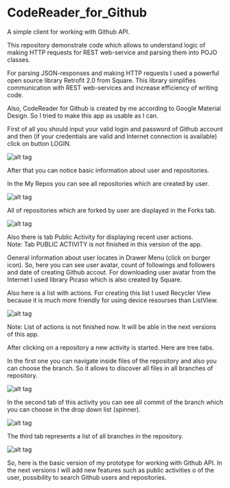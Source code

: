 # CodeReader_for_Github

A simple client for working with Github API.

This repository demonstrate code which allows to understand logic of making HTTP requests for REST web-service and parsing them into POJO classes.

For parsing JSON-responses and making HTTP requests I used a powerful open source library Retrofit 2.0 from Square. This library simplifies communication with REST web-services and increase efficiency of writing code. 

Also, CodeReader for Github is created by me according to Google Material Design. So I tried to make this app as usable as I can. 

First of all you should input your valid login and password of Github account and then (if your credentials are valid and Internet connection is available) click on button LOGIN. 

![alt tag](https://cloud.githubusercontent.com/assets/10655043/12006027/be5e640c-abcb-11e5-9f1d-d0276b8e99b9.png)

After that you can notice basic information about user and repositories. 

In the My Repos you can see all repositories which are created by user. 

![alt tag](https://cloud.githubusercontent.com/assets/10655043/12006020/be2b1944-abcb-11e5-8501-29588777bc8a.png)

All of repositories which are forked by user are displayed in the Forks tab.
 
 ![alt tag](https://cloud.githubusercontent.com/assets/10655043/12006021/be2d4976-abcb-11e5-84ed-f47adf62d4b7.png)
 
Also there is tab Public Activity for displaying recent user actions.  
Note: Tab PUBLIC ACTIVITY is not finished in this version of the app.

General information about user locates in Drawer Menu (click on burger icon). 
So, here you can see user avatar, count of followings and followers and date of creating Github accout. For downloading user avatar from the Internet I used library Picaso which is also created by Square.

Also here is a list with actions. For creating this list I used Recycler View because it is much more friendly for using device resourses than ListView.  

![alt tag](https://cloud.githubusercontent.com/assets/10655043/12006022/be335d84-abcb-11e5-9dcb-26bd4ecb937a.png)

Note: List of actions is not finished now. It will be able in the next versions of this app. 

After clicking on a repository a new activity is started. 
Here are tree tabs. 

In the first one you can navigate inside files of the repository and also you can choose the branch. So it allows to discover all files in all branches of repository.   

![alt tag](https://cloud.githubusercontent.com/assets/10655043/12006025/be4791be-abcb-11e5-8ca3-f1e8e4ce4a2c.png)

In the second tab of this activity you can see all commit of the branch which you can choose in the drop down list (spinner). 

![alt tag](https://cloud.githubusercontent.com/assets/10655043/12006023/be388b4c-abcb-11e5-9ce8-22779015d567.png)

The third tab represents a list of all branches in the repository.

![alt tag](https://cloud.githubusercontent.com/assets/10655043/12006024/be3f8406-abcb-11e5-92eb-53824a34d91a.png)

So, here is the basic version of my prototype for working with Github API. In the next versions I will add new features such as public activities o of the user, possibility to search Github users and repositories.   



